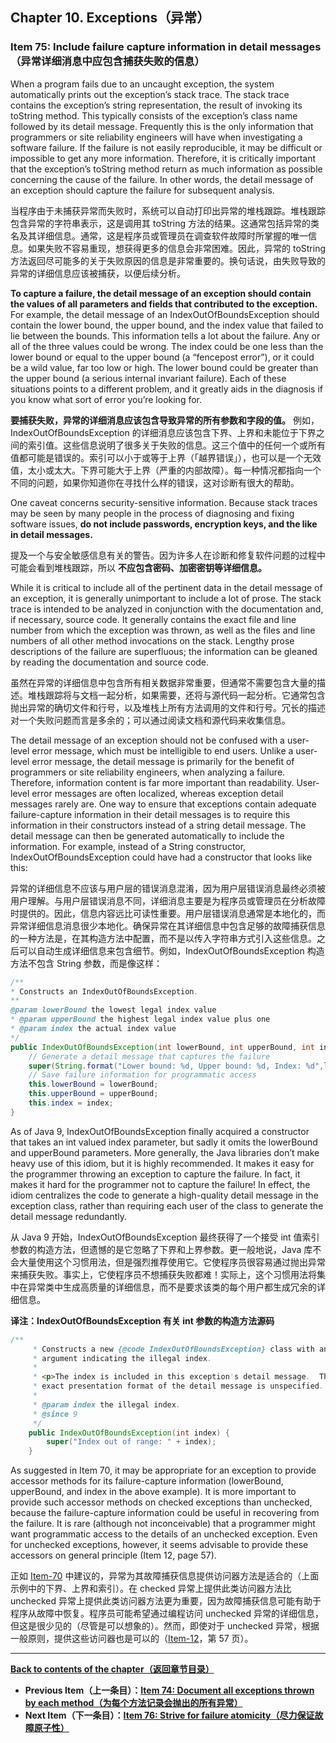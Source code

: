## Chapter 10. Exceptions（异常）

### Item 75: Include failure capture information in detail messages（异常详细消息中应包含捕获失败的信息）

When a program fails due to an uncaught exception, the system automatically prints out the exception’s stack trace. The stack trace contains the exception’s string representation, the result of invoking its toString method. This typically consists of the exception’s class name followed by its detail message. Frequently this is the only information that programmers or site reliability engineers will have when investigating a software failure. If the failure is not easily reproducible, it may be difficult or impossible to get any more information. Therefore, it is critically important that the exception’s toString method return as much information as possible concerning the cause of the failure. In other words, the detail message of an exception should capture the failure for subsequent analysis.

当程序由于未捕获异常而失败时，系统可以自动打印出异常的堆栈跟踪。堆栈跟踪包含异常的字符串表示，这是调用其 toString 方法的结果。这通常包括异常的类名及其详细信息。通常，这是程序员或管理员在调查软件故障时所掌握的唯一信息。如果失败不容易重现，想获得更多的信息会非常困难。因此，异常的 toString 方法返回尽可能多的关于失败原因的信息是非常重要的。换句话说，由失败导致的异常的详细信息应该被捕获，以便后续分析。

**To capture a failure, the detail message of an exception should contain the values of all parameters and fields that contributed to the exception.** For example, the detail message of an IndexOutOfBoundsException should contain the lower bound, the upper bound, and the index value that failed to lie between the bounds. This information tells a lot about the failure. Any or all of the three values could be wrong. The index could be one less than the lower bound or equal to the upper bound (a “fencepost error”), or it could be a wild value, far too low or high. The lower bound could be greater than the upper bound (a serious internal invariant failure). Each of these situations points to a different problem, and it greatly aids in the diagnosis if you know what sort of error you’re looking for.

**要捕获失败，异常的详细消息应该包含导致异常的所有参数和字段的值。** 例如，IndexOutOfBoundsException 的详细消息应该包含下界、上界和未能位于下界之间的索引值。这些信息说明了很多关于失败的信息。这三个值中的任何一个或所有值都可能是错误的。索引可以小于或等于上界（「越界错误」），也可以是一个无效值，太小或太大。下界可能大于上界（严重的内部故障）。每一种情况都指向一个不同的问题，如果你知道你在寻找什么样的错误，这对诊断有很大的帮助。

One caveat concerns security-sensitive information. Because stack traces may be seen by many people in the process of diagnosing and fixing software issues, **do not include passwords, encryption keys, and the like in detail messages.**

提及一个与安全敏感信息有关的警告。因为许多人在诊断和修复软件问题的过程中可能会看到堆栈跟踪，所以 **不应包含密码、加密密钥等详细信息。**

While it is critical to include all of the pertinent data in the detail message of an exception, it is generally unimportant to include a lot of prose. The stack trace is intended to be analyzed in conjunction with the documentation and, if necessary, source code. It generally contains the exact file and line number from which the exception was thrown, as well as the files and line numbers of all other method invocations on the stack. Lengthy prose descriptions of the failure are superfluous; the information can be gleaned by reading the documentation and source code.

虽然在异常的详细信息中包含所有相关数据非常重要，但通常不需要包含大量的描述。堆栈跟踪将与文档一起分析，如果需要，还将与源代码一起分析。它通常包含抛出异常的确切文件和行号，以及堆栈上所有方法调用的文件和行号。冗长的描述对一个失败问题而言是多余的；可以通过阅读文档和源代码来收集信息。

The detail message of an exception should not be confused with a user-level error message, which must be intelligible to end users. Unlike a user-level error message, the detail message is primarily for the benefit of programmers or site reliability engineers, when analyzing a failure. Therefore, information content is far more important than readability. User-level error messages are often localized, whereas exception detail messages rarely are. One way to ensure that exceptions contain adequate failure-capture information in their detail messages is to require this information in their constructors instead of a string detail message. The detail message can then be generated automatically to include the information. For example, instead of a String constructor, IndexOutOfBoundsException could have had a constructor that looks like this:

异常的详细信息不应该与用户层的错误消息混淆，因为用户层错误消息最终必须被用户理解。与用户层错误消息不同，详细消息主要是为程序员或管理员在分析故障时提供的。因此，信息内容远比可读性重要。用户层错误消息通常是本地化的，而异常详细信息消息很少本地化。确保异常在其详细信息中包含足够的故障捕获信息的一种方法是，在其构造方法中配置，而不是以传入字符串方式引入这些信息。之后可以自动生成详细信息来包含细节。例如，IndexOutOfBoundsException 构造方法不包含 String 参数，而是像这样：

```Java
/**
* Constructs an IndexOutOfBoundsException.
**
@param lowerBound the lowest legal index value
* @param upperBound the highest legal index value plus one
* @param index the actual index value
*/
public IndexOutOfBoundsException(int lowerBound, int upperBound, int index) {
    // Generate a detail message that captures the failure
    super(String.format("Lower bound: %d, Upper bound: %d, Index: %d",lowerBound, upperBound, index));
    // Save failure information for programmatic access
    this.lowerBound = lowerBound;
    this.upperBound = upperBound;
    this.index = index;
}
```

As of Java 9, IndexOutOfBoundsException finally acquired a constructor that takes an int valued index parameter, but sadly it omits the lowerBound and upperBound parameters. More generally, the Java libraries don’t make heavy use of this idiom, but it is highly recommended. It makes it easy for the programmer throwing an exception to capture the failure. In fact, it makes it hard for the programmer not to capture the failure! In effect, the idiom centralizes the code to generate a high-quality detail message in the exception class, rather than requiring each user of the class to generate the detail message redundantly.

从 Java 9 开始，IndexOutOfBoundsException 最终获得了一个接受 int 值索引参数的构造方法，但遗憾的是它忽略了下界和上界参数。更一般地说，Java 库不会大量使用这个习惯用法，但是强烈推荐使用它。它使程序员很容易通过抛出异常来捕获失败。事实上，它使程序员不想捕获失败都难！实际上，这个习惯用法将集中在异常类中生成高质量的详细信息，而不是要求该类的每个用户都生成冗余的详细信息。

**译注：IndexOutOfBoundsException 有关 int 参数的构造方法源码**

```Java
/**
     * Constructs a new {@code IndexOutOfBoundsException} class with an
     * argument indicating the illegal index.
     *
     * <p>The index is included in this exception's detail message.  The
     * exact presentation format of the detail message is unspecified.
     *
     * @param index the illegal index.
     * @since 9
     */
    public IndexOutOfBoundsException(int index) {
        super("Index out of range: " + index);
    }
```

As suggested in Item 70, it may be appropriate for an exception to provide accessor methods for its failure-capture information (lowerBound, upperBound, and index in the above example). It is more important to provide such accessor methods on checked exceptions than unchecked, because the failure-capture information could be useful in recovering from the failure. It is rare (although not inconceivable) that a programmer might want programmatic access to the details of an unchecked exception. Even for unchecked exceptions, however, it seems advisable to provide these accessors on general principle (Item 12, page 57).

正如 [Item-70](/Chapter-10/Chapter-10-Item-70-Use-checked-exceptions-for-recoverable-conditions-and-runtime-exceptions-for-programming-errors.md) 中建议的，异常为其故障捕获信息提供访问器方法是适合的（上面示例中的下界、上界和索引）。在 checked 异常上提供此类访问器方法比 unchecked 异常上提供此类访问器方法更为重要，因为故障捕获信息可能有助于程序从故障中恢复。程序员可能希望通过编程访问 unchecked 异常的详细信息，但这是很少见的（尽管是可以想象的）。然而，即使对于 unchecked 异常，根据一般原则，提供这些访问器也是可以的（[Item-12](/Chapter-3/Chapter-3-Item-12-Always-override-toString.md)，第 57 页）。

---
**[Back to contents of the chapter（返回章节目录）](/Chapter-10/Chapter-10-Introduction.md)**
- **Previous Item（上一条目）：[Item 74: Document all exceptions thrown by each method（为每个方法记录会抛出的所有异常）](/Chapter-10/Chapter-10-Item-74-Document-all-exceptions-thrown-by-each-method.md)**
- **Next Item（下一条目）：[Item 76: Strive for failure atomicity（尽力保证故障原子性）](/Chapter-10/Chapter-10-Item-76-Strive-for-failure-atomicity.md)**
